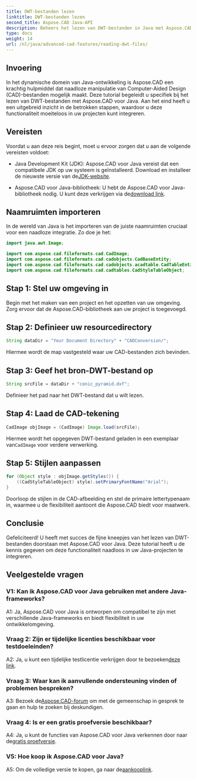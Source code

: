 ```yaml
---
title: DWT-bestanden lezen
linktitle: DWT-bestanden lezen
second_title: Aspose.CAD Java-API
description: Beheers het lezen van DWT-bestanden in Java met Aspose.CAD. Volg onze stapsgewijze handleiding voor een naadloze integratie.
type: docs
weight: 14
url: /nl/java/advanced-cad-features/reading-dwt-files/
---
```

## Invoering

In het dynamische domein van Java-ontwikkeling is Aspose.CAD een krachtig hulpmiddel dat naadloze manipulatie van Computer-Aided Design (CAD)-bestanden mogelijk maakt. Deze tutorial begeleidt u specifiek bij het lezen van DWT-bestanden met Aspose.CAD voor Java. Aan het eind heeft u een uitgebreid inzicht in de betrokken stappen, waardoor u deze functionaliteit moeiteloos in uw projecten kunt integreren.

## Vereisten

Voordat u aan deze reis begint, moet u ervoor zorgen dat u aan de volgende vereisten voldoet:

- Java Development Kit (JDK): Aspose.CAD voor Java vereist dat een compatibele JDK op uw systeem is geïnstalleerd. Download en installeer de nieuwste versie van de[JDK-website](https://www.oracle.com/java/technologies/javase-downloads.html).

-  Aspose.CAD voor Java-bibliotheek: U hebt de Aspose.CAD voor Java-bibliotheek nodig. U kunt deze verkrijgen via de[download link](https://releases.aspose.com/cad/java/).

## Naamruimten importeren

In de wereld van Java is het importeren van de juiste naamruimten cruciaal voor een naadloze integratie. Zo doe je het:

```java
import java.awt.Image;

import com.aspose.cad.fileformats.cad.CadImage;
import com.aspose.cad.fileformats.cad.cadobjects.CadBaseEntity;
import com.aspose.cad.fileformats.cad.cadobjects.acadtable.CadTableEntity;
import com.aspose.cad.fileformats.cad.cadtables.CadStyleTableObject;
```

## Stap 1: Stel uw omgeving in

Begin met het maken van een project en het opzetten van uw omgeving. Zorg ervoor dat de Aspose.CAD-bibliotheek aan uw project is toegevoegd.

## Stap 2: Definieer uw resourcedirectory

```java
String dataDir = "Your Document Directory" + "CADConversion/";
```

Hiermee wordt de map vastgesteld waar uw CAD-bestanden zich bevinden.

## Stap 3: Geef het bron-DWT-bestand op

```java
String srcFile = dataDir + "conic_pyramid.dxf";
```

Definieer het pad naar het DWT-bestand dat u wilt lezen.

## Stap 4: Laad de CAD-tekening

```java
CadImage objImage = (CadImage) Image.load(srcFile);
```

 Hiermee wordt het opgegeven DWT-bestand geladen in een exemplaar van`CadImage` voor verdere verwerking.

## Stap 5: Stijlen aanpassen

```java
for (Object style : objImage.getStyles()) {
    ((CadStyleTableObject) style).setPrimaryFontName("Arial");
}
```

Doorloop de stijlen in de CAD-afbeelding en stel de primaire lettertypenaam in, waarmee u de flexibiliteit aantoont die Aspose.CAD biedt voor maatwerk.

## Conclusie

Gefeliciteerd! U heeft met succes de fijne kneepjes van het lezen van DWT-bestanden doorstaan met Aspose.CAD voor Java. Deze tutorial heeft u de kennis gegeven om deze functionaliteit naadloos in uw Java-projecten te integreren.

## Veelgestelde vragen

### V1: Kan ik Aspose.CAD voor Java gebruiken met andere Java-frameworks?

A1: Ja, Aspose.CAD voor Java is ontworpen om compatibel te zijn met verschillende Java-frameworks en biedt flexibiliteit in uw ontwikkelomgeving.

### Vraag 2: Zijn er tijdelijke licenties beschikbaar voor testdoeleinden?

 A2: Ja, u kunt een tijdelijke testlicentie verkrijgen door te bezoeken[deze link](https://purchase.aspose.com/temporary-license/).

### Vraag 3: Waar kan ik aanvullende ondersteuning vinden of problemen bespreken?

 A3: Bezoek de[Aspose.CAD-forum](https://forum.aspose.com/c/cad/19) om met de gemeenschap in gesprek te gaan en hulp te zoeken bij deskundigen.

### Vraag 4: Is er een gratis proefversie beschikbaar?

 A4: Ja, u kunt de functies van Aspose.CAD voor Java verkennen door naar de[gratis proefversie](https://releases.aspose.com/).

### V5: Hoe koop ik Aspose.CAD voor Java?

 A5: Om de volledige versie te kopen, ga naar de[aankooplink](https://purchase.aspose.com/buy).